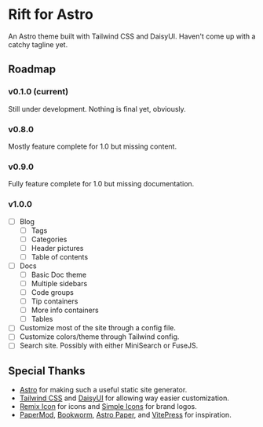 # Rift for Astro

An Astro theme built with Tailwind CSS and DaisyUI. Haven't come up with a catchy tagline yet.

## Roadmap

### v0.1.0 (current)

Still under development. Nothing is final yet, obviously.

### v0.8.0

Mostly feature complete for 1.0 but missing content.

### v0.9.0

Fully feature complete for 1.0 but missing documentation.

### v1.0.0

- [ ] Blog
  - [ ] Tags
  - [ ] Categories
  - [ ] Header pictures
  - [ ] Table of contents
- [ ] Docs
  - [ ] Basic Doc theme
  - [ ] Multiple sidebars
  - [ ] Code groups
  - [ ] Tip containers
  - [ ] More info containers
  - [ ] Tables
- [ ] Customize most of the site through a config file.
- [ ] Customize colors/theme through Tailwind config.
- [ ] Search site. Possibly with either MiniSearch or FuseJS.

## Special Thanks

-   [Astro](https://astro.build/) for making such a useful static site generator.
-   [Tailwind CSS](https://tailwindcss.com/) and [DaisyUI](https://daisyui.com/) for allowing way easier customization.
-   [Remix Icon](https://remixicon.com/) for icons and [Simple Icons](https://simpleicons.org/) for brand logos.
-   [PaperMod](https://adityatelange.github.io/hugo-PaperMod/), [Bookworm](https://demo.gethugothemes.com/bookworm/), [Astro Paper](https://astro-paper.pages.dev/), and [VitePress](https://vitepress.dev/) for inspiration.
